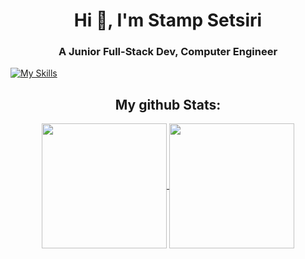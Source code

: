 <h1 align="center">Hi 👋, I'm Stamp Setsiri</h1>
<h3 align="center">A Junior Full-Stack Dev, Computer Engineer</h3>

<p align="left">
</p>


[![My Skills](https://skillicons.dev/icons?i=figma,ps,pr,arduino,bash,java,c,cs,cpp,py,bootstrap,css,html,js,ts,php,docker,git,kubernetes,azure,latex,linux,mysql,nginx,nodejs,react&theme=dark)](https://skillicons.dev)

<h2 align="center"> My github Stats:</h2>
<div align="center">
<a href="https://github.com/anuraghazra/github-readme-stats">
  <img height=200 align="center" src="https://github-readme-stats.vercel.app/api?username=setsiri" />
</a>
<a href="https://github.com/anuraghazra/convoychat">
  <img height=200 align="center" src="https://github-readme-stats.vercel.app/api/top-langs?username=setsiri&layout=compact&langs_count=8&card_width=320" />
</a>
</div>
